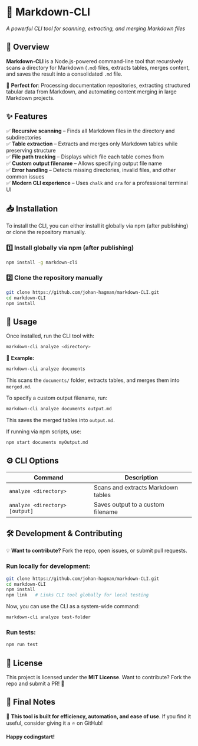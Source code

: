 # 🚀 Markdown-CLI

_A powerful CLI tool for scanning, extracting, and merging Markdown files_

## 📌 Overview

**Markdown-CLI** is a Node.js-powered command-line tool that recursively scans a directory for Markdown (`.md`) files, extracts tables, merges content, and saves the result into a consolidated `.md` file.

🔹 **Perfect for**: Processing documentation repositories, extracting structured tabular data from Markdown, and automating content merging in large Markdown projects.

## ✨ Features

✅ **Recursive scanning** – Finds all Markdown files in the directory and subdirectories  
✅ **Table extraction** – Extracts and merges only Markdown tables while preserving structure  
✅ **File path tracking** – Displays which file each table comes from  
✅ **Custom output filename** – Allows specifying output file name  
✅ **Error handling** – Detects missing directories, invalid files, and other common issues  
✅ **Modern CLI experience** – Uses `chalk` and `ora` for a professional terminal UI

## 📥 Installation

To install the CLI, you can either install it globally via npm (after publishing) or clone the repository manually.

### 1️⃣ Install globally via npm (after publishing)

```sh
npm install -g markdown-cli
```

### 2️⃣ Clone the repository manually

```sh
git clone https://github.com/johan-hagman/markdown-CLI.git
cd markdown-CLI
npm install
```

## 🚀 Usage

Once installed, run the CLI tool with:

```sh
markdown-cli analyze <directory>
```

🔹 **Example:**

```sh
markdown-cli analyze documents
```

This scans the `documents/` folder, extracts tables, and merges them into `merged.md`.

To specify a custom output filename, run:

```sh
markdown-cli analyze documents output.md
```

This saves the merged tables into `output.md`.

If running via npm scripts, use:

```sh
npm start documents myOutput.md
```

## ⚙️ CLI Options

| Command                        | Description                        |
| ------------------------------ | ---------------------------------- |
| `analyze <directory>`          | Scans and extracts Markdown tables |
| `analyze <directory> [output]` | Saves output to a custom filename  |

## 🛠️ Development & Contributing

💡 **Want to contribute?** Fork the repo, open issues, or submit pull requests.

### Run locally for development:

```sh
git clone https://github.com/johan-hagman/markdown-CLI.git
cd markdown-CLI
npm install
npm link   # Links CLI tool globally for local testing
```

Now, you can use the CLI as a system-wide command:

```sh
markdown-cli analyze test-folder
```

### Run tests:

```sh
npm run test
```

## 📜 License

This project is licensed under the **MIT License**. Want to contribute? Fork the repo and submit a PR! 🚀

## 📌 Final Notes

🚀 **This tool is built for efficiency, automation, and ease of use**. If you find it useful, consider giving it a ⭐ on GitHub!

**Happy codingstart!**
